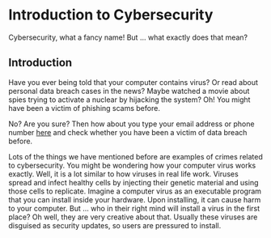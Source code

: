 # Introduction to Cybersecurity

Cybersecurity, what a fancy name! But ... what exactly does that mean?

## Introduction

Have you ever being told that your computer contains virus? Or read about personal data breach cases in the news? Maybe watched a movie about spies trying to activate
a nuclear by hijacking the system? Oh! You might have been a victim of phishing scams before.

No? Are you sure? Then how about you type your email address or phone number [here](https://haveibeenpwned.com/) and check whether you have been a victim of data breach before.

Lots of the things we have mentioned before are examples of crimes related to cybersecurity. You might be wondering how your computer virus works exactly.
Well, it is a lot similar to how viruses in real life work. Viruses spread and infect healthy cells by injecting their genetic material and using those cells to replicate.
Imagine a computer virus as an executable program that you can install inside your hardware. Upon installing, it can cause harm to your computer. But ... who in their right
mind will install a virus in the first place? Oh well, they are very creative about that. Usually these viruses are disguised as security updates, so users are pressured
to install.
